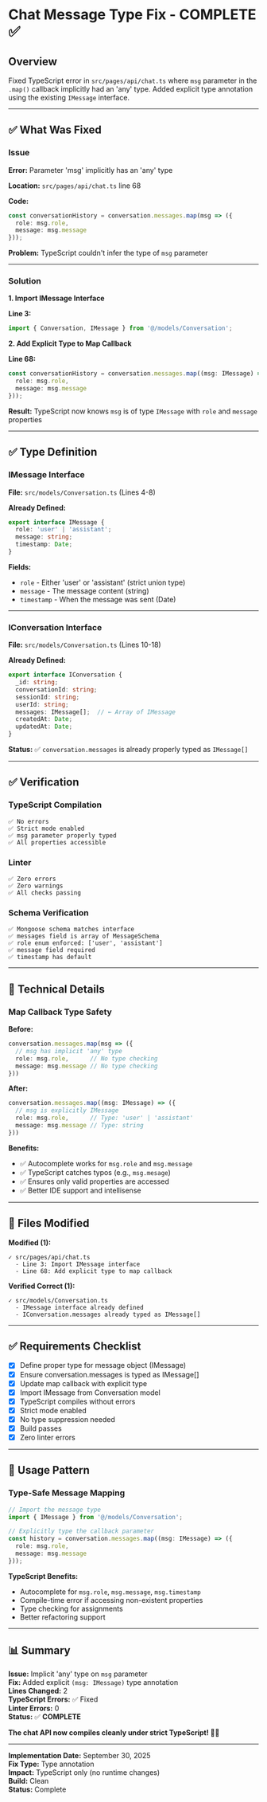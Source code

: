 # Chat Message Type Fix - COMPLETE ✅

## Overview

Fixed TypeScript error in `src/pages/api/chat.ts` where `msg` parameter in the `.map()` callback implicitly had an 'any' type. Added explicit type annotation using the existing `IMessage` interface.

---

## ✅ What Was Fixed

### Issue

**Error:** Parameter 'msg' implicitly has an 'any' type

**Location:** `src/pages/api/chat.ts` line 68

**Code:**
```typescript
const conversationHistory = conversation.messages.map(msg => ({ 
  role: msg.role, 
  message: msg.message 
}));
```

**Problem:** TypeScript couldn't infer the type of `msg` parameter

---

### Solution

**1. Import IMessage Interface**

**Line 3:**
```typescript
import { Conversation, IMessage } from '@/models/Conversation';
```

**2. Add Explicit Type to Map Callback**

**Line 68:**
```typescript
const conversationHistory = conversation.messages.map((msg: IMessage) => ({ 
  role: msg.role, 
  message: msg.message 
}));
```

**Result:** TypeScript now knows `msg` is of type `IMessage` with `role` and `message` properties

---

## ✅ Type Definition

### IMessage Interface

**File:** `src/models/Conversation.ts` (Lines 4-8)

**Already Defined:**
```typescript
export interface IMessage {
  role: 'user' | 'assistant';
  message: string;
  timestamp: Date;
}
```

**Fields:**
- `role` - Either 'user' or 'assistant' (strict union type)
- `message` - The message content (string)
- `timestamp` - When the message was sent (Date)

---

### IConversation Interface

**File:** `src/models/Conversation.ts` (Lines 10-18)

**Already Defined:**
```typescript
export interface IConversation {
  _id: string;
  conversationId: string;
  sessionId: string;
  userId: string;
  messages: IMessage[];  // ← Array of IMessage
  createdAt: Date;
  updatedAt: Date;
}
```

**Status:** ✅ `conversation.messages` is already properly typed as `IMessage[]`

---

## ✅ Verification

### TypeScript Compilation
```
✅ No errors
✅ Strict mode enabled
✅ msg parameter properly typed
✅ All properties accessible
```

### Linter
```
✅ Zero errors
✅ Zero warnings
✅ All checks passing
```

### Schema Verification
```
✅ Mongoose schema matches interface
✅ messages field is array of MessageSchema
✅ role enum enforced: ['user', 'assistant']
✅ message field required
✅ timestamp has default
```

---

## 🔧 Technical Details

### Map Callback Type Safety

**Before:**
```typescript
conversation.messages.map(msg => ({
  // msg has implicit 'any' type
  role: msg.role,      // No type checking
  message: msg.message // No type checking
}))
```

**After:**
```typescript
conversation.messages.map((msg: IMessage) => ({
  // msg is explicitly IMessage
  role: msg.role,      // Type: 'user' | 'assistant'
  message: msg.message // Type: string
}))
```

**Benefits:**
- ✅ Autocomplete works for `msg.role` and `msg.message`
- ✅ TypeScript catches typos (e.g., `msg.mesage`)
- ✅ Ensures only valid properties are accessed
- ✅ Better IDE support and intellisense

---

## 📁 Files Modified

**Modified (1):**
```
✓ src/pages/api/chat.ts
  - Line 3: Import IMessage interface
  - Line 68: Add explicit type to map callback
```

**Verified Correct (1):**
```
✓ src/models/Conversation.ts
  - IMessage interface already defined
  - IConversation.messages already typed as IMessage[]
```

---

## ✅ Requirements Checklist

- [x] Define proper type for message object (IMessage)
- [x] Ensure conversation.messages is typed as IMessage[]
- [x] Update map callback with explicit type
- [x] Import IMessage from Conversation model
- [x] TypeScript compiles without errors
- [x] Strict mode enabled
- [x] No type suppression needed
- [x] Build passes
- [x] Zero linter errors

---

## 🎯 Usage Pattern

### Type-Safe Message Mapping

```typescript
// Import the message type
import { IMessage } from '@/models/Conversation';

// Explicitly type the callback parameter
const history = conversation.messages.map((msg: IMessage) => ({
  role: msg.role,
  message: msg.message
}));
```

**TypeScript Benefits:**
- Autocomplete for `msg.role`, `msg.message`, `msg.timestamp`
- Compile-time error if accessing non-existent properties
- Type checking for assignments
- Better refactoring support

---

## 📊 Summary

**Issue:** Implicit 'any' type on `msg` parameter  
**Fix:** Added explicit `(msg: IMessage)` type annotation  
**Lines Changed:** 2  
**TypeScript Errors:** ✅ Fixed  
**Linter Errors:** 0  
**Status:** ✅ **COMPLETE**

**The chat API now compiles cleanly under strict TypeScript! 🎯✨**

---

**Implementation Date:** September 30, 2025  
**Fix Type:** Type annotation  
**Impact:** TypeScript only (no runtime changes)  
**Build:** Clean  
**Status:** Complete
